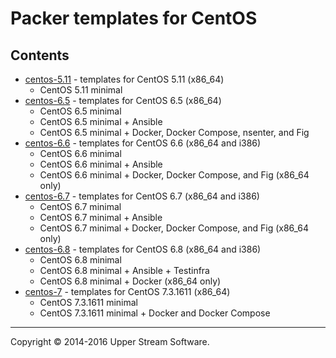 # Packer templates for CentOS

## Contents

* [centos-5.11](centos-5.11/README.mdown) - templates for CentOS 5.11 (x86_64)
	* CentOS 5.11 minimal
* [centos-6.5](centos-6.5/README.mdown) - templates for CentOS 6.5 (x86_64)
	* CentOS 6.5 minimal
	* CentOS 6.5 minimal + Ansible
	* CentOS 6.5 minimal + Docker, Docker Compose, nsenter, and Fig
* [centos-6.6](centos-6.6/README.mdown) - templates for CentOS 6.6 (x86_64 and i386)
	* CentOS 6.6 minimal
	* CentOS 6.6 minimal + Ansible
	* CentOS 6.6 minimal + Docker, Docker Compose, and Fig (x86_64 only)
* [centos-6.7](centos-6.7/README.mdown) - templates for CentOS 6.7 (x86_64 and i386)
	* CentOS 6.7 minimal
	* CentOS 6.7 minimal + Ansible
	* CentOS 6.7 minimal + Docker, Docker Compose, and Fig (x86_64 only)
* [centos-6.8](centos-6.8/README.mdown) - templates for CentOS 6.8 (x86_64 and i386)
	* CentOS 6.8 minimal
	* CentOS 6.8 minimal + Ansible + Testinfra
	* CentOS 6.8 minimal + Docker (x86_64 only)
* [centos-7](centos-7/README.mdown) - templates for CentOS 7.3.1611 (x86_64)
	* CentOS 7.3.1611 minimal
	* CentOS 7.3.1611 minimal + Docker and Docker Compose

- - -

Copyright &copy; 2014-2016 Upper Stream Software.
